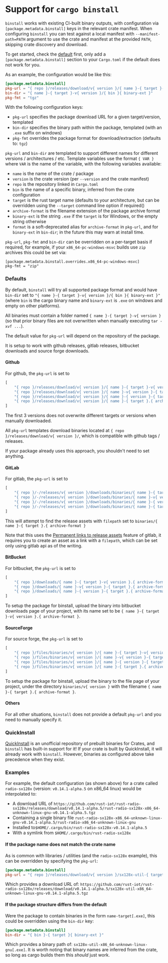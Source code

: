 # Support for `cargo binstall`


`binstall` works with existing CI-built binary outputs, with configuration via `[package.metadata.binstall]` keys in the relevant crate manifest.
When configuring `binstall` you can test against a local manifest with `--manifest-path=PATH` argument to use the crate and manifest at the provided `PATH`, skipping crate discovery and download.

To get started, check the [default](#Defaults) first, only add a `[package.metadata.binstall]` section
to your `Cargo.toml` if the default does not work for you.

As an example, the configuration would be like this:

```toml
[package.metadata.binstall]
pkg-url = "{ repo }/releases/download/v{ version }/{ name }-{ target }-v{ version }.{ archive-format }"
bin-dir = "{ name }-{ target }-v{ version }/{ bin }{ binary-ext }"
pkg-fmt = "tgz"
```

With the following configuration keys:

- `pkg-url` specifies the package download URL for a given target/version, templated
- `bin-dir` specifies the binary path within the package, templated (with an `.exe` suffix on windows)
- `pkg-fmt` overrides the package format for download/extraction (defaults to: `tgz`)


`pkg-url` and `bin-dir` are templated to support different names for different versions / architectures / etc.
Template variables use the format `{ VAR }` where `VAR` is the name of the variable, with the following variables available:
- `name` is the name of the crate / package
- `version` is the crate version (per `--version` and the crate manifest)
- `repo` is the repository linked in `Cargo.toml`
- `bin` is the name of a specific binary, inferred from the crate configuration
- `target` is the rust target name (defaults to your architecture, but can be overridden using the `--target` command line option if required()
- `archive-format` is the filename extension of the package archive format
- `binary-ext` is the string `.exe` if the `target` is for Windows, or the empty string otherwise
- `format` is a soft-deprecated alias for `archive-format` in `pkg-url`, and for `binary-ext` in `bin-dir`; in the future this may warn at install time.

`pkg-url`, `pkg-fmt` and `bin-dir` can be overridden on a per-target basis if required, for example, if your `x86_64-pc-windows-msvc` builds use `zip` archives this could be set via:

```
[package.metadata.binstall.overrides.x86_64-pc-windows-msvc]
pkg-fmt = "zip"
```

### Defaults

By default, `binstall` will try all supported package format and would have `bin-dir` set to
`"{ name }-{ target }-v{ version }/{ bin }{ binary-ext }"` (where `bin` is the cargo binary name and
`binary-ext` is `.exe` on windows and empty on other platforms).

All binaries must contain a folder named `{ name }-{ target }-v{ version }` (so that prior binary
files are not overwritten when manually executing `tar -xvf ...`).

The default value for `pkg-url` will depend on the repository of the package.

It is setup to work with github releases, gitlab releases, bitbucket downloads
and source forge downloads.

#### Github

For github, the `pkg-url` is set to

```rust
[
    "{ repo }/releases/download/v{ version }/{ name }-{ target }-v{ version }.{ archive-format }",
    "{ repo }/releases/download/v{ version }/{ name }-v{ version }-{ target }.{ archive-format }",
    "{ repo }/releases/download/v{ version }/{ name }-{ version }-{ target }.{ archive-format }",
    "{ repo }/releases/download/v{ version }/{ name }-{ target }.{ archive-format }",
]
```

The first 3 versions does not overwrite different targets or versions when manually downloaded.

All `pkg-url` templates download binaries located at `{ repo }/releases/download/v{ version }/`, which
is compatible with github tags / releases.

If your package already uses this approach, you shouldn't need to set anything.

#### GitLab

For gitlab, the `pkg-url` is set to

```rust
[
    "{ repo }/-/releases/v{ version }/downloads/binaries/{ name }-{ target }-v{ version }.{ archive-format }",
    "{ repo }/-/releases/v{ version }/downloads/binaries/{ name }-v{ version }-{ target }.{ archive-format }",
    "{ repo }/-/releases/v{ version }/downloads/binaries/{ name }-{ version }-{ target }.{ archive-format }",
    "{ repo }/-/releases/v{ version }/downloads/binaries/{ name }-{ target }.{ archive-format }",
]
```

This will attempt to find the release assets with `filepath` set to
`binaries/{ name }-{ target }.{ archive-format }`

Note that this uses the [Permanent links to release assets](https://gitlab.kitware.com/help/user/project/releases/index#permanent-links-to-latest-release-assets) feature of gitlab, it requires you to
create an asset as a link with a `filepath`, which can be set only using gitlab api as of the writing.

#### BitBucket

For bitbucket, the `pkg-url` is set to

```rust
[
    "{ repo }/downloads/{ name }-{ target }-v{ version }.{ archive-format }",
    "{ repo }/downloads/{ name }-v{ version }-{ target }.{ archive-format }",
    "{ repo }/downloads/{ name }-{ version }-{ target }.{ archive-format }",
]
```

To setup the package for binstall, upload the binary into bitbucket downloads page of your project,
with its name set to be `{ name }-{ target }-v{ version }.{ archive-format }`.

#### SourceForge

For source forge, the `pkg-url` is set to

```rust
[
    "{ repo }/files/binaries/v{ version }/{ name }-{ target }-v{ version }.{ archive-format }/download",
    "{ repo }/files/binaries/v{ version }/{ name }-v{ version }-{ target }.{ archive-format }/download",
    "{ repo }/files/binaries/v{ version }/{ name }-{ version }-{ target }.{ archive-format }/download",
    "{ repo }/files/binaries/v{ version }/{ name }-{ target }.{ archive-format }/download",
]
```

To setup the package for binstall, upload the binary to the file page of your project,
under the directory `binaries/v{ version }` with the filename `{ name }-{ target }.{ archive-format }`.

#### Others

For all other situations, `binstall` does not provide a default `pkg-url` and you need to manually
specify it.

### QuickInstall

[QuickInstall](https://github.com/alsuren/cargo-quickinstall) is an unofficial repository of prebuilt binaries for Crates, and `binstall` has built-in support for it! If your crate is built by QuickInstall, it will already work with `binstall`. However, binaries as configured above take precedence when they exist.

### Examples

For example, the default configuration (as shown above) for a crate called `radio-sx128x` (version: `v0.14.1-alpha.5` on x86\_64 linux) would be interpolated to:

- A download URL of `https://github.com/rust-iot/rust-radio-sx128x/releases/download/v0.14.1-alpha.5/rust-radio-sx128x-x86_64-unknown-linux-gnu-v0.14.1-alpha.5.tgz`
- Containing a single binary file `rust-radio-sx128x-x86_64-unknown-linux-gnu-v0.14.1-alpha.5/rust-radio-x86_64-unknown-linux-gnu`
- Installed to`$HOME/.cargo/bin/rust-radio-sx128x-v0.14.1-alpha.5`
- With a symlink from `$HOME/.cargo/bin/rust-radio-sx128x`

####  If the package name does not match the crate name

As is common with libraries / utilities (and the `radio-sx128x` example), this can be overridden by specifying the `pkg-url`:

```toml
[package.metadata.binstall]
pkg-url = "{ repo }/releases/download/v{ version }/sx128x-util-{ target }-v{ version }.{ archive-format }"
```

Which provides a download URL of: `https://github.com/rust-iot/rust-radio-sx128x/releases/download/v0.14.1-alpha.5/sx128x-util-x86_64-unknown-linux-gnu-v0.14.1-alpha.5.tgz`


####  If the package structure differs from the default

Were the package to contain binaries in the form `name-target[.exe]`, this could be overridden using the `bin-dir` key:

```toml
[package.metadata.binstall]
bin-dir = "{ bin }-{ target }{ binary-ext }"
```

Which provides a binary path of: `sx128x-util-x86_64-unknown-linux-gnu[.exe]`. It is worth noting that binary names are inferred from the crate, so long as cargo builds them this _should_ just work.
